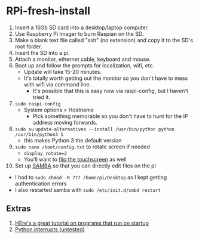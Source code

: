 # RPi-fresh-install

1. Insert a 16Gb SD card into a desktop/laptop computer.
2. Use Raspberry Pi Imager to burn Raspian on the SD.
1. Make a blank text file called "ssh" (no extension) and copy it to the SD's root folder.
1. Insert the SD into a pi.
1. Attach a monitor, ethernet cable, keyboard and mouse.
1. Boot up and follow the prompts for localization, wifi, etc.
    - Update will take 15-20 minutes.
    - It's totally worth getting out the monitor so you don't have to mess with wifi via command line.
      - It's possible that this is easy now via raspi-config, but I haven't tried it.
1. ```sudo raspi-config```
    - System options > Hostname
      - Pick something memorable so you don't have to hunt for the IP address moving forwards.
1. ```sudo su``` ```update-alternatives --install /usr/bin/python python /usr/bin/python3 1```
    - this makes Python 3 the default version
1. ```sudo nano /boot/config.txt``` to rotate screen if needed
    - ```display_rotate=2```
    - You'll want to [flip the touchscreen](https://www.instructables.com/Rotate-Raspberry-Pi-Display-and-Touchscreen/) as well
1. Set up [SAMBA](https://www.raspberrypi.org/documentation/remote-access/samba.md) so that you can directly edit files on the pi
  - I had to ```sudo chmod -R 777 /home/pi/Desktop``` as I kept getting authentication errors
  - I also restarted samba with ```sudo /etc/init.d/smbd restart```

## Extras
1. [HEre's a great tutorial on programs that run on startup](https://medium.com/@wasiullah.khan21/setup-a-python-script-as-a-service-through-systemctl-systemd-f0cc55a42267)
2. [Python interrupts (untested)](https://blog.miguelgrinberg.com/post/how-to-make-python-wait)
